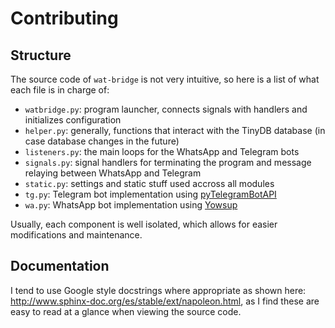# Contributing

## Structure

The source code of `wat-bridge` is not very intuitive, so here is a list of
what each file is in charge of:

- `watbridge.py`: program launcher, connects signals with handlers and
  initializes configuration
- `helper.py`: generally, functions that interact with the TinyDB database (in
  case database changes in the future)
- `listeners.py`: the main loops for the WhatsApp and Telegram bots
- `signals.py`: signal handlers for terminating the program and message
  relaying between WhatsApp and Telegram
- `static.py`: settings and static stuff used accross all modules
- `tg.py`: Telegram bot implementation using
  [pyTelegramBotAPI](https://github.com/eternnoir/pyTelegramBotAPI)
- `wa.py`: WhatsApp bot implementation using
  [Yowsup](https://github.com/tgalal/yowsup)


Usually, each component is well isolated, which allows for easier modifications
and maintenance.


## Documentation

I tend to use Google style docstrings where appropriate as shown here:
<http://www.sphinx-doc.org/es/stable/ext/napoleon.html>, as I find these are
easy to read at a glance when viewing the source code.
